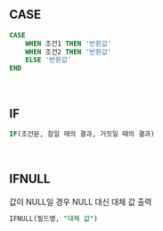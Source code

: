 ## CASE

```SQL
CASE
    WHEN 조건1 THEN '반환값'
    WHEN 조건2 THEN '반환값'
    ELSE '반환값'
END
```

<br>

## IF

```sql
IF(조건문, 참일 때의 결과, 거짓일 때의 결과)
```

<br>

## IFNULL

값이 NULL일 경우 NULL 대신 대체 값 출력

```sql
IFNULL(필드명, "대체 값")
```

<br>
